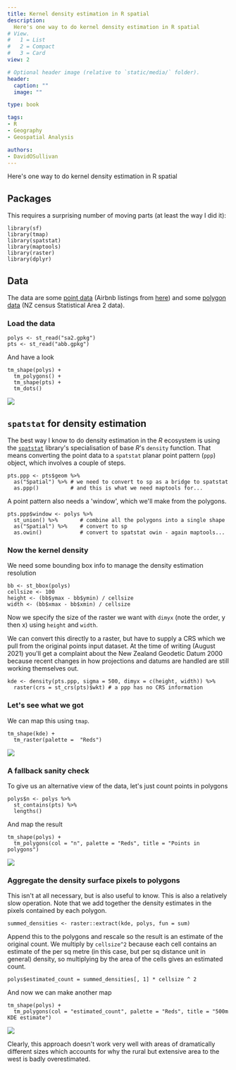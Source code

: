 ```yaml
---
title: Kernel density estimation in R spatial
description:
  Here's one way to do kernel density estimation in R spatial
# View.
#   1 = List
#   2 = Compact
#   3 = Card
view: 2

# Optional header image (relative to `static/media/` folder).
header:
  caption: ""
  image: ""

type: book

tags:
- R
- Geography
- Geospatial Analysis

authors:
- DavidOSullivan
---
```

Here's one way to do kernel density estimation in R spatial

## Packages
This requires a surprising number of moving parts (at least the way I did it):

```{r message=FALSE}
library(sf)
library(tmap)
library(spatstat)
library(maptools)
library(raster)
library(dplyr)
```

## Data
The data are some [point data](abb.gpkg?raw=true) (Airbnb listings from [here](http://insideairbnb.com/new-zealand/)) and some [polygon data](sa2.gpkg?raw=true) (NZ census Statistical Area 2 data).

### Load the data

```{r message = FALSE}
polys <- st_read("sa2.gpkg")
pts <- st_read("abb.gpkg")
```

And have a look

```{r}
tm_shape(polys) +
  tm_polygons() + 
  tm_shape(pts) + 
  tm_dots()
```
![](https://i.imgur.com/oatM2bY.png)

## `spatstat` for density estimation
The best way I know to do density estimation in the _R_ ecosystem is using the [`spatstat`](https://spatstat.org/) library's specialisation of base _R_'s `density` function. That means converting the point data to a `spatstat` planar point pattern (`ppp`) object, which involves a couple of steps.

```{r}
pts.ppp <- pts$geom %>% 
  as("Spatial") %>% # we need to convert to sp as a bridge to spatstat
  as.ppp()          # and this is what we need maptools for...
```

A point pattern also needs a 'window', which we'll make from the polygons.

```{r}
pts.ppp$window <- polys %>%
  st_union() %>%       # combine all the polygons into a single shape
  as("Spatial") %>%    # convert to sp
  as.owin()            # convert to spatstat owin - again maptools...
```

### Now the kernel density
We need some bounding box info to manage the density estimation resolution

```{r}
bb <- st_bbox(polys)
cellsize <- 100
height <- (bb$ymax - bb$ymin) / cellsize
width <- (bb$xmax - bb$xmin) / cellsize
```

Now we specify the size of the raster we want with `dimyx` (note the order, y then x) using `height` and `width`. 

We can convert this directly to a raster, but have to supply a CRS which we pull from the original points input dataset. At the time of writing (August 2021) you'll get a complaint about the New Zealand Geodetic Datum 2000 because recent changes in how projections and datums are handled are still working themselves out.

```{r}
kde <- density(pts.ppp, sigma = 500, dimyx = c(height, width)) %>%
  raster(crs = st_crs(pts)$wkt) # a ppp has no CRS information
```

### Let's see what we got
We can map this using `tmap`.

```{r}
tm_shape(kde) +
  tm_raster(palette =  "Reds")
```

![](https://i.imgur.com/PiaGn3N.png)


### A fallback sanity check
To give us an alternative view of the data, let's just count points in polygons

```{r}
polys$n <- polys %>%
  st_contains(pts) %>%
  lengths()
```

And map the result

```{r}
tm_shape(polys) +
  tm_polygons(col = "n", palette = "Reds", title = "Points in polygons")
```
![](https://i.imgur.com/KNG7OW5.png)

### Aggregate the density surface pixels to polygons
This isn't at all necessary, but is also useful to know. This is also a relatively slow operation. Note that we add together the density estimates in the pixels contained by each polygon.

```{r}
summed_densities <- raster::extract(kde, polys, fun = sum)
```

Append this to the polygons and rescale so the result is an estimate of the original count. We multiply by `cellsize^2` because each cell contains an estimate of the per sq metre (in this case, but per sq distance unit in general) density, so multiplying by the area of the cells gives an estimated count.

```{r}
polys$estimated_count = summed_densities[, 1] * cellsize ^ 2
```

And now we can make another map

```{r}
tm_shape(polys) + 
  tm_polygons(col = "estimated_count", palette = "Reds", title = "500m KDE estimate")
```

![](https://i.imgur.com/sGYTwOw.png)


Clearly, this approach doesn't work very well with areas of dramatically different sizes which accounts for why the rural but extensive area to the west is badly overestimated.